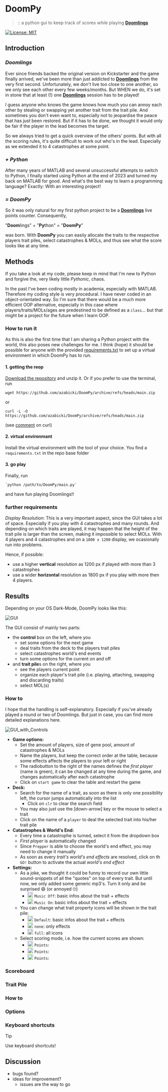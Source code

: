 # DoomPy

>:: a python gui to keep track of scores _while_ playing [**Doomlings**](https://doomlings.com/)

[![License: MIT](https://img.shields.io/badge/License-MIT-yellow.svg)](https://opensource.org/licenses/MIT)

## Introduction

### _Doomlings_
Ever since friends backed the original version on Kickstarter and the game finally arrived, we've been more than just addicted to [**Doomlings**](https://doomlings.com/) from the very first second. Unfortunately, we don't live too close to one another, so we only see each other every few weeks/months. But WHEN we do, it's set in stone that at least (!) one [**Doomlings**](https://doomlings.com/) session has to be played!

I guess anyone who knows the game knows how much you can annoy each other by stealing or swapping yet another trait from the trait pile. And sometimes you don't even want to, especially not to jeopardise the peace that has just been restored. But if it has to be done, we thought it would only be fair if the player in the lead becomes the target. 

So we always tried to get a quick overview of the others' points. But with all the scoring rules, it's quite difficult to work out who's in the lead. Especially as we extended it to 4 catastrophes at some point.

### _+ Python_

After many years of MATLAB and several unsuccessful attempts to switch to Python, I finally started using Python at the end of 2023 and turned my back on MATLAB for good. And what's the best way to learn a programming language? Exactly: With an interesting project! 

### _= DoomPy_

So it was only natural for my first python project to be a [**Doomlings**](https://doomlings.com/) live points counter. Consequently,

"**Doom**lings" + "**Py**thon" = "**DoomPy**" 

was born. With **DoomPy** you can easily allocate the traits to the respective players trait piles, select catastrophes & MOLs, and thus see what the score looks like at any time.

## Methods

If you take a look at my code, please keep in mind that I'm new to Python and forgive the, very likely little _Pythonic_, chaos.

In the past I've been coding mostly in academia, especially with MATLAB. Therefore my coding style is very procedural. I have never coded in an object-orientated way. So I'm sure that there would be a much more efficient OOP alternative, especially in this case where players/traits/MOLs/ages are predestined to be defined as a `class`... but that might be a project for the future when I learn OOP.

### How to run it

As this is also the first time that I am sharing a Python project with the world, this also poses new challenges for me. 
I think (hope) it should be possible for anyone with the provided [requirements.txt](./requirements.txt) to set up a virtual environment in which DoomPy has to run.

#### 1. getting the reop

[Download the repository][zip] and unzip it. Or if you prefer to use the terminal, run


    wget https://github.com/azabicki/DoomPy/archive/refs/heads/main.zip  

or 

    curl -L -O https://github.com/azabicki/DoomPy/archive/refs/heads/main.zip

(see [comment](https://askubuntu.com/questions/939830/how-to-download-a-github-repo-as-zip-using-command-line/1236771#comment2125069_1236771) on curl)

#### 2. virtual environmant

Install the virtual environment with the tool of your choice. You find a `requirements.txt` in the repo base folder

#### 3. go play

Finally, run 

    `python /path/to/DoomPy/main.py`

and have fun playing Doomlings!!

### further requirements

_Display Resolution_: This is a very important aspect, since the GUI takes a lot of space. Especially if you play with 4 catastrophes and many rounds. And depending on which traits are played, it may happen that the height of the trait pile is larger than the screen, making it impossible to select MOLs. With 4 players and 4 catastrophes and on a `1800 x 1200` display, we ocasionally run into problems.

Hence, if possible:

 - use a higher **vertical** resolution as 1200 px if played with more than 3 catastrophes 
 - use a wider **horizontal** resolution as 1800 px if you play with more then 4 players. 


## Results

Depending on your OS Dark-Mode, DoomPy looks like this:

![GUI](misc/gui.jpg)

The GUI consist of mainly two parts:

- the **control** box on the left, where you
  - set some options for the next game
  - deal traits from the deck to the players trait piles
  - select catastrophes world's end events
  - turn some options for the current on and off  
- and **trait pile**s on the right, where you 
  - see the players current point
  - organize each player's trait pile (i.e. playing, attaching, swapping and discarding traits)
  - select MOL(s)

### How to

I hope that the handling is self-explanatory. Especially if you've already played a round or two of Doomlings. But just in case, you can find more detailed explanations here.

![GUI_with_Controls](misc/how_to.jpg)

- **Game options:**
  - Set the amount of players, size of gene pool, amount of catastrophes & MOLs
  - Name the players, but keep the correct order at the table, because some effects affects the players to your left or right
  - The radiobutton to the right of the names defines the _first player_ (name is green), it can be changed at any time during the game, and changes automatically after each catastrophe
  - Click on `start game` to clear the table and restart the game
- **Deck:**
  - Search for the name of a trait, as soon as there is only one possibility left, the cursor jumps automatically into the list
    - Click on `clr` to clear the search field
  - You may also just use the [down-arrow] key or the mouse to select a trait
  - Click on the name of a `player` to deal the selected trait into his/her trait pile
- **Catastrophes & World's End:**
  - Every time a catastrophe is turned, select it from the dropdown box
  - _First player_ is automatically changed
  - Since `Prepper` is able to choose the world's end effect, you may need to change it manually
  - As soon as every _trait's world's end effects_ are resolved, click on th `GO!` button to activate the actual _world's end effect_
- **Settings:**
  - As a joke, we thought it could be funny to record our own little sound-snippets of all the "quotes" on top of every trait. But until now, we only added some generic mp3's. Turn it only and be surprised :smile: (or annoyed :roll_eyes:)
    - <img src="./doompy/images/note_off.png" width="18" vertical-align="middle"> `Music Off`:  basic infos about the trait + effects
    - <img src="./doompy/images/note_on.png" width="18" vertical-align="middle"> `Music On`:  basic infos about the trait + effects
  - You can change what trait property icons will be shown in the trait pile:
    - <img src="./doompy/images/icons_on.png" width="18" vertical-align="middle"> `Default`:  basic infos about the trait + effects
    - <img src="./doompy/images/icons_off.png" width="18" vertical-align="middle"> `none`: only effects
    - <img src="./doompy/images/icons_full.png" width="18" vertical-align="middle"> `full`: all icons
  - Select scoring mode, i.e. how the current scores are shown:
    - <img src="./doompy/images/points_123.png" width="18" vertical-align="middle"> `Points`:
    - <img src="./doompy/images/rank.png" width="18" vertical-align="middle"> `Points`:
    - <img src="./doompy/images/question_mark.png" width="18" vertical-align="middle"> `Points`:

### Scoreboard

### Trait Pile

### How to
 

### Options


### Keyboard shortcuts
> [!TIP]
> Use keyboard shortcuts!

## Discussion

- bugs found? 
- ideas for improvement?
  - issues are the way to go


[zip]: https://github.com/azabicki/DoomPy/archive/refs/heads/main.zip
